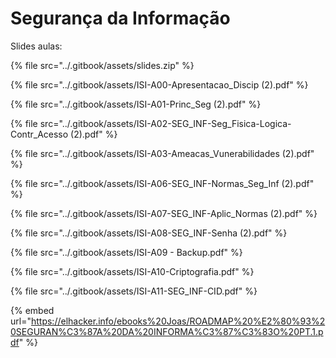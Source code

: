 # Segurança da Informação

Slides aulas:

{% file src="../.gitbook/assets/slides.zip" %}

{% file src="../.gitbook/assets/ISI-A00-Apresentacao_Discip (2).pdf" %}

{% file src="../.gitbook/assets/ISI-A01-Princ_Seg (2).pdf" %}

{% file src="../.gitbook/assets/ISI-A02-SEG_INF-Seg_Fisica-Logica-Contr_Acesso (2).pdf" %}

{% file src="../.gitbook/assets/ISI-A03-Ameacas_Vunerabilidades (2).pdf" %}

{% file src="../.gitbook/assets/ISI-A06-SEG_INF-Normas_Seg_Inf (2).pdf" %}

{% file src="../.gitbook/assets/ISI-A07-SEG_INF-Aplic_Normas (2).pdf" %}

{% file src="../.gitbook/assets/ISI-A08-SEG_INF-Senha (2).pdf" %}

{% file src="../.gitbook/assets/ISI-A09 - Backup.pdf" %}

{% file src="../.gitbook/assets/ISI-A10-Criptografia.pdf" %}

{% file src="../.gitbook/assets/ISI-A11-SEG_INF-CID.pdf" %}

{% embed url="https://elhacker.info/ebooks%20Joas/ROADMAP%20%E2%80%93%20SEGURAN%C3%87A%20DA%20INFORMA%C3%87%C3%83O%20PT.1.pdf" %}
